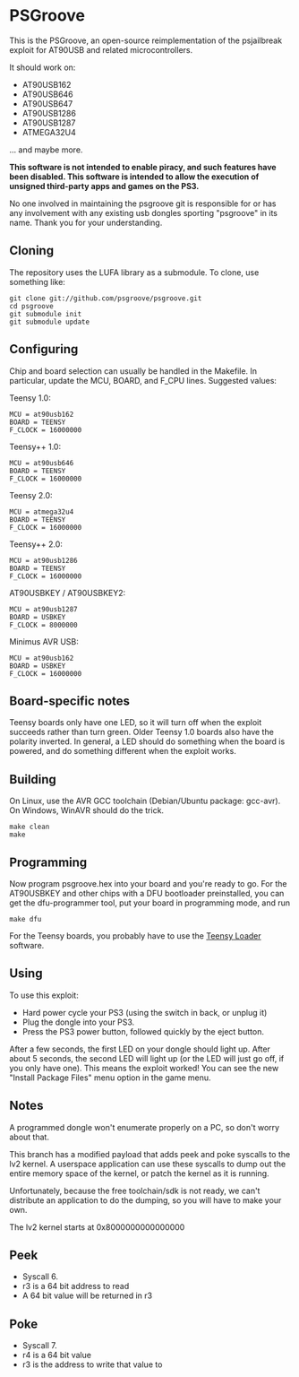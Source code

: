 PSGroove
========

This is the PSGroove, an open-source reimplementation of the psjailbreak exploit for
AT90USB and related microcontrollers.

It should work on:

- AT90USB162
- AT90USB646
- AT90USB647
- AT90USB1286
- AT90USB1287
- ATMEGA32U4

... and maybe more.

**This software is not intended to enable piracy, and such features
have been disabled.  This software is intended to allow the execution
of unsigned third-party apps and games on the PS3.**

No one involved in maintaining the psgroove git is responsible for or has any involvement with any existing usb dongles sporting "psgroove" in its name. Thank you for your understanding.

Cloning
-------
The repository uses the LUFA library as a submodule.  To clone, use something like:

    git clone git://github.com/psgroove/psgroove.git
    cd psgroove
    git submodule init
    git submodule update


Configuring
-----------
Chip and board selection can usually be handled in the Makefile.
In particular, update the MCU, BOARD, and F_CPU lines.  Suggested values:

Teensy 1.0:
 
    MCU = at90usb162
    BOARD = TEENSY
    F_CLOCK = 16000000

Teensy++ 1.0:
 
    MCU = at90usb646
    BOARD = TEENSY
    F_CLOCK = 16000000

Teensy 2.0:

    MCU = atmega32u4
    BOARD = TEENSY
    F_CLOCK = 16000000

Teensy++ 2.0:
 
    MCU = at90usb1286
    BOARD = TEENSY
    F_CLOCK = 16000000

AT90USBKEY / AT90USBKEY2:

    MCU = at90usb1287
    BOARD = USBKEY
    F_CLOCK = 8000000

Minimus AVR USB:

    MCU = at90usb162
    BOARD = USBKEY
    F_CLOCK = 16000000

Board-specific notes
--------------------
Teensy boards only have one LED, so it will turn off when the exploit
succeeds rather than turn green.  Older Teensy 1.0 boards also have
the polarity inverted.  In general, a LED should do something when the
board is powered, and do something different when the exploit works.


Building
--------
On Linux, use the AVR GCC toolchain (Debian/Ubuntu package: gcc-avr).
On Windows, WinAVR should do the trick.

    make clean
    make


Programming
-----------
Now program psgroove.hex into your board and you're ready to go.  For
the AT90USBKEY and other chips with a DFU bootloader preinstalled, you
can get the dfu-programmer tool, put your board in programming mode,
and run
  
    make dfu

For the Teensy boards, you probably have to use the [Teensy
Loader](http://www.pjrc.com/teensy/loader.html) software.

Using
-----
To use this exploit:
  
* Hard power cycle your PS3 (using the switch in back, or unplug it)
* Plug the dongle into your PS3.
* Press the PS3 power button, followed quickly by the eject button.

After a few seconds, the first LED on your dongle should light up.
After about 5 seconds, the second LED will light up (or the LED will
just go off, if you only have one).  This means the exploit worked!
You can see the new "Install Package Files" menu option in the game
menu.


Notes
-----
A programmed dongle won't enumerate properly on a PC, so don't worry
about that.

This branch has a modified payload that adds peek and poke syscalls 
to the lv2 kernel. A userspace application can use these syscalls to 
dump out the entire memory space of the kernel, or patch the kernel
as it is running.  

Unfortunately, because the free toolchain/sdk is not ready, we can't
distribute an application to do the dumping, so you will have to make
your own.

The lv2 kernel starts at 0x8000000000000000

Peek
----
 * Syscall 6.
 * r3 is a 64 bit address to read
 * A 64 bit value will be returned in r3

Poke
----
 * Syscall 7.
 * r4 is a 64 bit value
 * r3 is the address to write that value to
